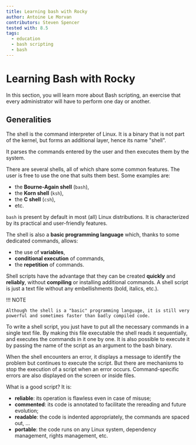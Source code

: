 ```yaml
---
title: Learning bash with Rocky
author: Antoine Le Morvan
contributors: Steven Spencer
tested with: 8.5
tags:
  - education
  - bash scripting
  - bash
---
```


# Learning Bash with Rocky

In this section, you will learn more about Bash scripting, an exercise that every administrator will have to perform one day or another.

## Generalities

The shell is the command interpreter of Linux.
It is a binary that is not part of the kernel, but forms an additional layer, hence its name "shell".

It parses the commands entered by the user and then executes them by the system.

There are several shells, all of which share some common features.
The user is free to use the one that suits them best. Some examples are:

* the **Bourne-Again shell** (`bash`),
* the **Korn shell** (`ksh`),
* the **C shell** (`csh`),
* etc.

`bash` is present by default in most (all) Linux distributions.
It is characterized by its practical and user-friendly features.

The shell is also a **basic programming language** which, thanks to some dedicated commands, allows:

* the use of **variables**,
* **conditional execution** of commands,
* the **repetition** of commands.

Shell scripts have the advantage that they can be created **quickly** and **reliably**, without **compiling** or installing additional commands. A shell script is just a text file without any embellishments (bold, italics, etc.).

!!! NOTE

    Although the shell is a "basic" programming language, it is still very powerful and sometimes faster than badly compiled code.

To write a shell script, you just have to put all the necessary commands in a single text file.
By making this file executable the shell reads it sequentially, and executes the commands in it one by one.
It is also possible to execute it by passing the name of the script as an argument to the bash binary.

When the shell encounters an error, it displays a message to identify the problem but continues to execute the script.
But there are mechanisms to stop the execution of a script when an error occurs.
Command-specific errors are also displayed on the screen or inside files.

What is a good script? It is:

* **reliable**: its operation is flawless even in case of misuse;
* **commented**: its code is annotated to facilitate the rereading and future evolution;
* **readable**: the code is indented appropriately, the commands are spaced out, ...
* **portable**: the code runs on any Linux system, dependency management, rights management, etc.
